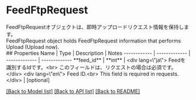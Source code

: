 # FeedFtpRequest

<div lang=\"ja\">FeedFtpRequestオブジェクトは、即時アップロードリクエスト情報を保持します。</div> <div lang=\"en\">FeedFtpRequest object holds FeedFtpRequest information that performs Upload (Upload now).</div> 
## Properties
Name | Type | Description | Notes
------------ | ------------- | ------------- | -------------
**feed_id** | **int** | &lt;div lang&#x3D;\&quot;ja\&quot;&gt; Feedを識別するIdです。&lt;br&gt; このフィールドは、リクエストの場合は必須です。 &lt;/div&gt; &lt;div lang&#x3D;\&quot;en\&quot;&gt; Feed ID.&lt;br&gt; This field is required in requests. &lt;/div&gt;  | [optional] 

[[Back to Model list]](../README.md#documentation-for-models) [[Back to API list]](../README.md#documentation-for-api-endpoints) [[Back to README]](../README.md)


